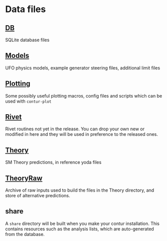 # Data files

## [DB](DB)
SQLite database files

## [Models](Models)
UFO physics models, example generator steering files, additional limit files

## [Plotting](Plotting)
Some possibly useful plotting macros, config files and scripts which can be used with `contur-plot`

## [Rivet](Rivet)
Rivet routines not yet in the release. You can drop your own new or
modified in here and they will be used in preference to the released ones.

## [Theory](Theory)
SM Theory predictions, in reference yoda files

## [TheoryRaw](TheoryRaw)
Archive of raw inputs used to build the files in the Theory directory, and store of alternative predictions.

## share
A ``share`` directory will be built when you make your contur installation. This contains resources such as the analysis lists,
which are auto-generated from the database.
